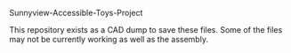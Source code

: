 Sunnyview-Accessible-Toys-Project

This repository exists as a CAD dump to save these files. Some of the files may not be currently working as well as the assembly.
